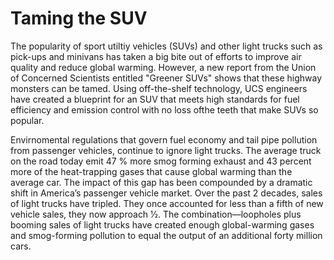 # Taming the SUV
The popularity of sport utiltiy vehicles (SUVs) and other light trucks such as pick-ups and minivans has
taken a big bite out of efforts to improve air quality and reduce global warming. However, a new report from the Union of Concerned Scientists entitled "Greener SUVs" shows that these highway monsters can be tamed. Using off-the-shelf technology, UCS engineers have created a blueprint for an SUV that meets high standards for fuel efficiency and emission control with no loss ofthe teeth that make SUVs so popular.

Envirnomental regulations that govern fuel economy and tail pipe pollution from passenger vehicles, continue to ignore light trucks. The average truck on the road today emit 47 % more smog forming exhaust and 43 percent more of the heat-trapping gases that cause global warming than the average car. The impact of this gap
has been compounded by a dramatic shift in America’s passenger vehicle market. Over the past 2 decades, sales of light trucks have tripled. They once accounted for less than a fifth of new vehicle sales, they now approach 1⁄2. The combination—loopholes plus booming sales of light trucks have created enough global-warming gases and smog-forming pollution to equal the output of an additional forty million cars.